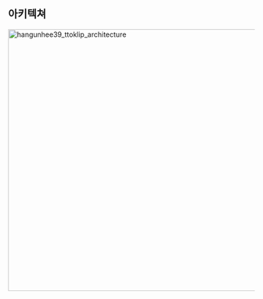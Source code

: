 ## 아키텍쳐 
<img width="535" alt="hangunhee39_ttoklip_architecture" src="https://github.com/ttoklip/Android/assets/77563098/12181bfc-22ad-452e-9742-147be8387bc4">
